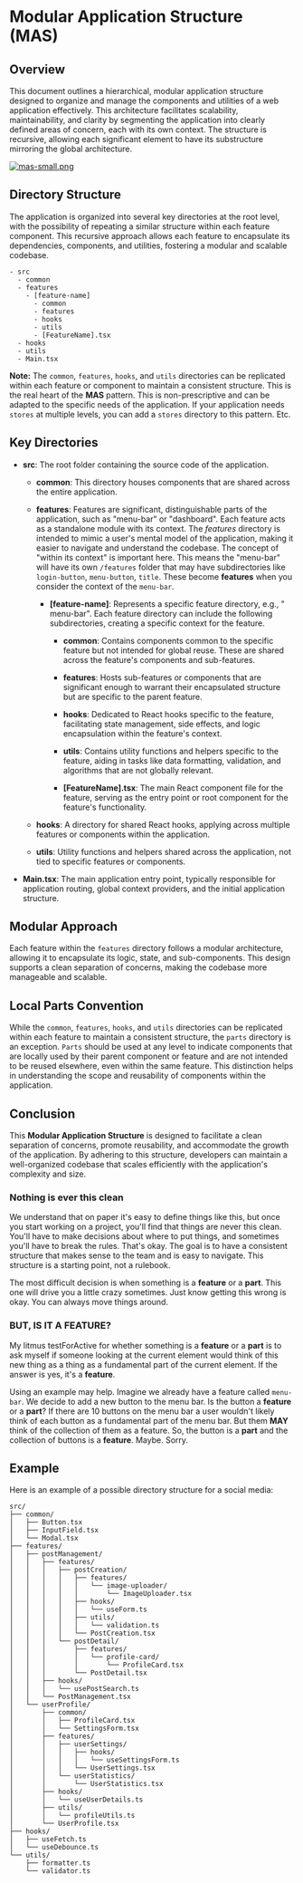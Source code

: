 # Modular Application Structure (MAS)

## Overview

This document outlines a hierarchical, modular application structure designed to
organize and manage the components and utilities of a web application
effectively. This architecture facilitates scalability, maintainability, and
clarity by segmenting the application into clearly defined areas of concern,
each with its own context. The structure is recursive, allowing each significant
element to have its substructure mirroring the global architecture.

[![mas-small.png](assets/mas-small.png)](assets/mas.png)

## Directory Structure

The application is organized into several key directories at the root level,
with the possibility of repeating a similar structure within each feature
component. This recursive approach allows each feature to encapsulate its
dependencies, components, and utilities, fostering a modular and scalable
codebase.

```
- src
  - common
  - features
    - [feature-name]
      - common
      - features
      - hooks
      - utils
      - [FeatureName].tsx
  - hooks
  - utils
  - Main.tsx
```

**Note:** The `common`, `features`, `hooks`, and `utils` directories can be
replicated within each feature or component to maintain a consistent structure.
This is the real heart of the **MAS** pattern. This is non-prescriptive and can be
adapted to the specific needs of the application. If your application needs `stores`
at multiple levels, you can add a `stores` directory to this pattern. Etc.


## Key Directories

- **src**: The root folder containing the source code of the application.

    - **common**: This directory houses components  that are shared across 
      the entire application.

    - **features**: Features are significant, distinguishable parts of the
      application, such as "menu-bar" or "dashboard". Each feature acts as a
      standalone module with its context. The _features_ directory is intended to 
      mimic a user's mental model of the application, making it easier to navigate
      and understand the codebase. The concept of "within its context" is important
      here. This means the "menu-bar" will have its own `/features` folder that may have
      subdirectories like `login-button`, `menu-button`, `title`. These become **features**
      when you consider the context of the `menu-bar`.

        - **[feature-name]**: Represents a specific feature directory, e.g., "
          menu-bar". Each feature directory can include the following
          subdirectories, creating a specific context for the feature.

            - **common**: Contains components common to the
              specific feature but not intended for global reuse. These are
              shared across the feature's components and sub-features.

            - **features**: Hosts sub-features or components that are
              significant enough to warrant their encapsulated structure but are
              specific to the parent feature.

            - **hooks**: Dedicated to React hooks specific to the feature,
              facilitating state management, side effects, and logic
              encapsulation within the feature's context.

            - **utils**: Contains utility functions and helpers specific to the
              feature, aiding in tasks like data formatting, validation, and
              algorithms that are not globally relevant.

            - **[FeatureName].tsx**: The main React component file for the
              feature, serving as the entry point or root component for the
              feature's functionality.

    - **hooks**: A directory for shared React hooks, applying across
      multiple features or components within the application.

    - **utils**: Utility functions and helpers shared across the
      application, not tied to specific features or components.

- **Main.tsx**: The main application entry point, typically responsible for
  application routing, global context providers, and the initial application
  structure.

## Modular Approach

Each feature within the `features` directory follows a modular architecture,
allowing it to encapsulate its logic, state, and sub-components. This design
supports a clean separation of concerns, making the codebase more manageable and
scalable.

## Local Parts Convention

While the `common`, `features`, `hooks`, and `utils` directories can be
replicated within each feature to maintain a consistent structure, the `parts`
directory is an exception. `Parts` should be used at any level to indicate
components that are locally used by their parent component or feature and are
not intended to be reused elsewhere, even within the same feature. This
distinction helps in understanding the scope and reusability of components
within the application.

## Conclusion

This **Modular Application Structure** is designed to facilitate a clean separation of
concerns, promote reusability, and accommodate the growth of the application. By
adhering to this structure, developers can maintain a well-organized codebase
that scales efficiently with the application's complexity and size.

### Nothing is ever this clean

We understand that on paper it's easy to define things like this, but once you start
working on a project, you'll find that things are never this clean. You'll have to
make decisions about where to put things, and sometimes you'll have to break the
rules. That's okay. The goal is to have a consistent structure that makes sense to
the team and is easy to navigate. This structure is a starting point, not a rulebook.

The most difficult decision is when something is a **feature** or a **part**. This 
one will drive you a little crazy sometimes. Just know getting this wrong is okay. You
can always move things around. 

### BUT, IS IT A FEATURE?

My litmus testForActive for whether something is a **feature** or a **part** is to ask
myself if someone looking at the current element would think of this new thing as a
thing as a fundamental part of the current element. If the answer is yes, it's a
**feature**. 

Using an example may help. Imagine we already have a feature called `menu-bar`. We
decide to add a new button to the menu bar. Is the button a **feature** or a
**part**? If there are 10 buttons on the menu bar a user wouldn't likely think
of each button as a fundamental part of the menu bar. But them **MAY** think of the 
collection of them as a feature. So, the button is a **part** and the collection
of buttons is a **feature**. Maybe. Sorry.


## Example

Here is an example of a possible directory structure for a social media:


```
src/
├── common/
│   ├── Button.tsx
│   ├── InputField.tsx
│   └── Modal.tsx
├── features/
│   ├── postManagement/
│   │   ├── features/
│   │   │   ├── postCreation/
│   │   │   │   ├── features/
│   │   │   │   │   └── image-uploader/
│   │   │   │   │       └── ImageUploader.tsx
│   │   │   │   ├── hooks/
│   │   │   │   │   └── useForm.ts
│   │   │   │   ├── utils/
│   │   │   │   │   └── validation.ts
│   │   │   │   └── PostCreation.tsx
│   │   │   └── postDetail/
│   │   │       ├── features/
│   │   │       │   └── profile-card/
│   │   │       │       └── ProfileCard.tsx
│   │   │       └── PostDetail.tsx
│   │   ├── hooks/
│   │   │   └── usePostSearch.ts
│   │   └── PostManagement.tsx
│   └── userProfile/
│       ├── common/
│       │   ├── ProfileCard.tsx
│       │   └── SettingsForm.tsx
│       ├── features/
│       │   ├── userSettings/
│       │   │   ├── hooks/
│       │   │   │   └── useSettingsForm.ts
│       │   │   └── UserSettings.tsx
│       │   └── userStatistics/
│       │       └── UserStatistics.tsx
│       ├── hooks/
│       │   └── useUserDetails.ts
│       ├── utils/
│       │   └── profileUtils.ts
│       └── UserProfile.tsx
├── hooks/
│   ├── useFetch.ts
│   └── useDebounce.ts
└── utils/
    ├── formatter.ts
    └── validator.ts
```